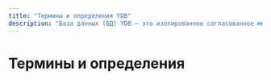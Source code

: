 ```yaml
---
title: "Термины и определения YDB"
description: "База данных (БД) YDB — это изолированное согласованное множество данных, доступ к которому осуществляется через сервис YDB, обеспечивающий масштабируемость, отказоустойчивость, и автоматическую репликацию данных."
---
```


# Термины и определения
